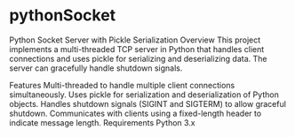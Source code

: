 # pythonSocket
Python Socket Server with Pickle Serialization
Overview
This project implements a multi-threaded TCP server in Python that handles client connections and uses pickle for serializing and deserializing data. The server can gracefully handle shutdown signals.

Features
Multi-threaded to handle multiple client connections simultaneously.
Uses pickle for serialization and deserialization of Python objects.
Handles shutdown signals (SIGINT and SIGTERM) to allow graceful shutdown.
Communicates with clients using a fixed-length header to indicate message length.
Requirements
Python 3.x
